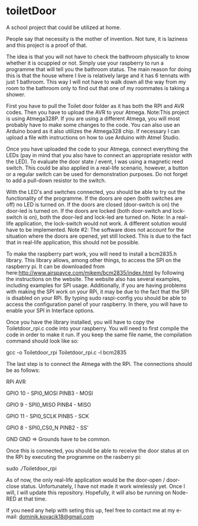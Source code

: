 # toiletDoor
A school project that could be utilized at home.

People say that necessity is the mother of invention. Not ture, it is laziness and this project is a proof of that.

The idea is that you will not have to check the bathroom physically to know whether it is ocuppied or not. Simply use your raspberry to run a programme that will tell you the bathroom status. The main reason for doing this is that the house where I live is relatively large and it has 6 tennats with just 1 bathroom. This way I will not have to walk down all the way from my room to the bathroom only to find out that one of my roommates is taking a shower. 

First you have to pull the Toilet door folder as it has both the RPI and AVR codes. Then you have to upload the AVR to your Atmega. Note:This project is using Atmega328P. If you are using a different Atmega, you will most probably have to make some changes to the code. 
You can also use an Arduino board as it also utilizes the Atmega328 chip. If necessary I can upload a file with instructions on how to use Arduino with Atmel Studio. 

Once you have uploaded the code to your Atmega, connect everything the LEDs (pay in mind that you also have to connect an appropriate resistor with the LED). To evaluate the door state / event, I was using a magnetic reed switch. This could be also applied in a real-life scenario, however, a button or a regular switch can be used for demonstration purposes. Do not forget to add a pull-down resistor to the switch. 

With the LED's and switches connected, you should be able to try out the functionality of the programme. If the doors are open (both switches are off) no LED is turned on. If the doors are closed (door-switch is on) the door-led is turned on. If the doors are locked (both door-switch and lock-switch is on), both the door-led and lock-led are turned on. 
Note: In a real-life application, the lock-switch would not work. A different solution would have to be implemented.
Note #2: The software does not account for the situation where the doors are opened, yet still locked. This is due to the fact that in real-life application, this should not be possible. 

To make the raspberry part work, you will need to install a bcm2835.h library. This library allows, among other things, to access the SPI on the raspberry pi. It can be downloaded from here:http://www.airspayce.com/mikem/bcm2835/index.html by following the instructions on the website. The website also has several examples, including examples for SPI usage. Additionally, if you are having problems with making the SPI work on your RPi, it may be due to the fact that the SPI is disabled on your RPi. By typing sudo raspi-config you should be able to access the configuration panel of your raspberry. In there, you will have to enable your SPI in Interface options. 

Once you have the library installed, you will have to copy the Toiletdoor_rpi.c code into your raspberry. You will need to first compile the code in order to make it run. If you keep the same file name, the compilation command should look like so:

gcc -o Toiletdoor_rpi Toiletdoor_rpi.c -l bcm2835

The last step is to connect the Atmega with the RPi. The connections should be as follows:

RPi                                        AVR

GPIO 10 - SPI0_MOSI                         PINB3 - MOSI

GPIO 9  - SPI0_MISO                         PINB4 - MISO

GPIO 11 - SPI0_SCLK                         PINB5 - SCK

GPIO 8  - SPI0_CS0_N                        PINB2 - SS'

GND                                         GND         => Grounds have to be common. 

Once this is connected, you should be able to receive the door status at on the RPi by executing the programme on the rasberry pi:

sudo ./Toiletdoor_rpi


As of now, the only real-life application would be the door-open / door-close status. Unfortunately, I have not made it work wirelessly yet. Once I will, I will update this repository. Hopefully, it will also be running on Node-RED at that time. 

If you need any help with seting this up, feel free to contact me at my e-mail: dominik.kovacik18@gmail.com

